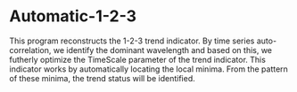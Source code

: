 # Automatic-1-2-3

This program reconstructs the 1-2-3 trend indicator. By time series auto-correlation, we identify the dominant wavelength and based on this, 
we futherly optimize the TimeScale parameter of the trend indicator. This indicator works by automatically locating the local minima.
From the pattern of these minima, the trend status will be identified.
